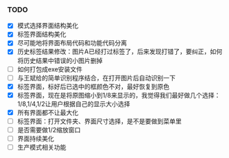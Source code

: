 ### TODO
   - [x] 模式选择界面结构美化
   - [x] 标签界面结构美化
   - [x] 尽可能地将界面布局代码和功能代码分离
   - [x] 历史标签结果修改：图片A已经打过标签了，后来发现打错了，要纠正，如何将历史结果中错误的小图片删掉
   - [ ] 如何打包成exe安装文件
   - [ ] 与王斌给的简单识别程序结合，在打开图片后自动识别一下
   - [x] 标签界面，标好后已选中的框颜色不对，最好恢复到原色
   - [x] 标签界面，现在是将原图缩小到1/8来显示的，我觉得我们最好做几个选择：1/8,1/4,1/2让用户根据自己的显示大小选择
   - [x] 所有界面都不让最大化
   - [ ] 标签界面：打开文件夹、界面尺寸选择，是不是要做到菜单里
   - [ ] 是否需要做1/2缩放窗口
   - [ ] 界面持续美化
   - [ ] 生产模式相关功能
